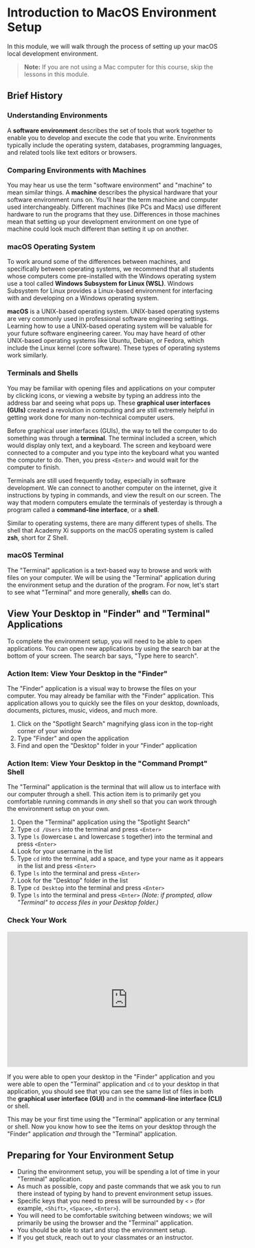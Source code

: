 # Introduction to MacOS Environment Setup

In this module, we will walk through the process of setting up your macOS local
development environment.

> **Note:** If you are not using a Mac computer for this course, skip the
> lessons in this module.

## Brief History

### Understanding Environments

A **software environment** describes the set of tools that work together to
enable you to develop and execute the code that you write. Environments
typically include the operating system, databases, programming languages, and
related tools like text editors or browsers.

### Comparing Environments with Machines

You may hear us use the term "software environment" and "machine" to mean
similar things. A **machine** describes the physical hardware that your software
environment runs on. You'll hear the term machine and computer used
interchangeably. Different machines (like PCs and Macs) use different hardware
to run the programs that they use. Differences in those machines mean that
setting up your development environment on one type of machine could look much
different than setting it up on another.

### macOS Operating System

To work around some of the differences between machines, and
specifically between operating systems, we recommend that all students whose
computers come pre-installed with the Windows operating system use a tool called
**Windows Subsystem for Linux (WSL)**. Windows Subsystem for Linux provides a
Linux-based environment for interfacing with and developing on a Windows
operating system.

**macOS** is a UNIX-based operating system. UNIX-based operating systems are
very commonly used in professional software engineering settings. Learning how
to use a UNIX-based operating system will be valuable for your future software
engineering career. You may have heard of other UNIX-based operating systems
like Ubuntu, Debian, or Fedora, which include the Linux kernel (core software).
These types of operating systems work similarly.

### Terminals and Shells

You may be familiar with opening files and applications on your computer by
clicking icons, or viewing a website by typing an address into the address bar
and seeing what pops up. These **graphical user interfaces (GUIs)** created a
revolution in computing and are still extremely helpful in getting work done for
many non-technical computer users.

Before graphical user interfaces (GUIs), the way to tell the computer to do
something was through a **terminal**. The terminal included a screen, which
would display only text, and a keyboard. The screen and keyboard were connected
to a computer and you type into the keyboard what you wanted the computer to do.
Then, you press `<Enter>` and would wait for the computer to finish.

Terminals are still used frequently today, especially in software development.
We can connect to another computer on the internet, give it instructions by
typing in commands, and view the result on our screen. The way that modern
computers emulate the terminals of yesterday is through a program called a
**command-line interface**, or a **shell**.

Similar to operating systems, there are many different types of shells. The
shell that Academy Xi supports on the macOS operating system is called
**zsh**, short for Z Shell.

### macOS Terminal

The "Terminal" application is a text-based way to browse and work with files on
your computer. We will be using the "Terminal" application during the
environment setup and the duration of the program. For now, let's start to see
what "Terminal" and more generally, **shell**s can do.

## View Your Desktop in "Finder" and "Terminal" Applications

To complete the environment setup, you will need to be able to open
applications. You can open new applications by using the search bar at the
bottom of your screen. The search bar says, "Type here to search".

### Action Item: View Your Desktop in the "Finder"

The "Finder" application is a visual way to browse the files on your computer.
You may already be familiar with the "Finder" application. This application
allows you to quickly see the files on your desktop, downloads, documents,
pictures, music, videos, and much more.

1. Click on the "Spotlight Search" magnifying glass icon in the top-right corner
   of your window
2. Type "Finder" and open the application
3. Find and open the "Desktop" folder in your "Finder" application

### Action Item: View Your Desktop in the "Command Prompt" Shell

The "Terminal" application is the terminal that will allow us to interface with
our computer through a shell. This action item is to primarily get you
comfortable running commands in _any_ shell so that you can work through the
environment setup on your own.

1. Open the "Terminal" application using the "Spotlight Search"
2. Type `cd /Users` into the terminal and press `<Enter>`
3. Type `ls` (lowercase `L` and lowercase `S` together) into the terminal and press `<Enter>` 
4. Look for your username in the list
5. Type `cd` into the terminal, add a space, and type your name as it appears in
   the list and press `<Enter>`
6. Type `ls` into the terminal and press `<Enter>`
7. Look for the "Desktop" folder in the list
8. Type `cd Desktop` into the terminal and press `<Enter>`
9. Type `ls` into the terminal and press `<Enter>` _(Note: if prompted, allow
   "Terminal" to access files in your Desktop folder.)_

### Check Your Work

<iframe width="560" height="315" src="https://www.youtube.com/embed/_saQ1GkvpZk" frameborder="0" allow="accelerometer; autoplay; clipboard-write; encrypted-media; gyroscope; picture-in-picture" allowfullscreen></iframe>

If you were able to open your desktop in the "Finder" application and you were
able to open the "Terminal" application and `cd` to your desktop in that
application, you should see that you can see the same list of files in both the
**graphical user interface (GUI)** and in the **command-line interface (CLI)**
or shell.

This may be your first time using the "Terminal" application or any terminal or
shell. Now you know how to see the items on your desktop through the "Finder"
application _and_ through the "Terminal" application.

## Preparing for Your Environment Setup

* During the environment setup, you will be spending a lot of time in your 
  "Terminal" application.
* As much as possible, copy and paste commands that we ask you to run there
  instead of typing by hand to prevent environment setup issues.
* Specific keys that you need to press will be surrounded by  `<` `>` (for
  example, `<Shift>`, `<Space>`, `<Enter>`).
* You will need to be comfortable switching between windows; we will primarily
  be using the browser and the "Terminal" application.
* You should be able to start and stop the environment setup.
* If you get stuck, reach out to your classmates or an instructor.
